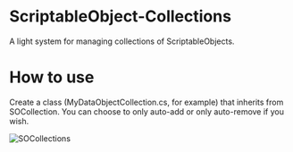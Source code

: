 # ScriptableObject-Collections
A light system for managing collections of ScriptableObjects.

# How to use
 Create a class (MyDataObjectCollection.cs, for example) that inherits from SOCollection<MyDataObject>.
 You can choose to only auto-add or only auto-remove if you wish.
 
![SOCollections](https://user-images.githubusercontent.com/9436242/236463520-12a3b4a0-69ea-4c9f-abba-f40dc4891118.gif)
